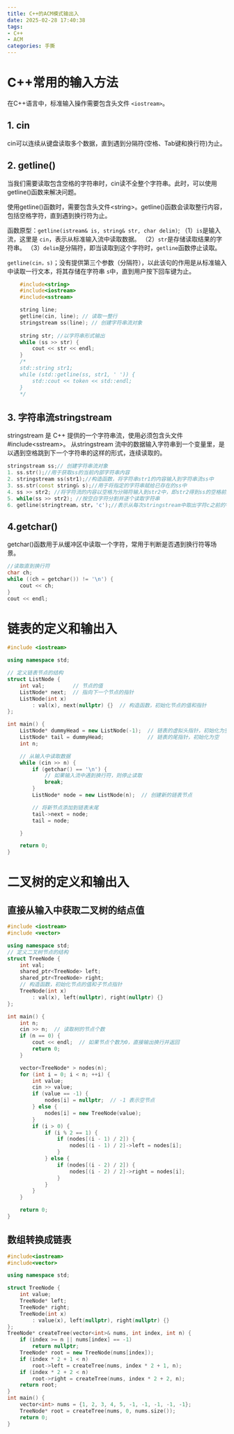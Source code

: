 ```yaml
---
title: C++的ACM模式输出入
date: 2025-02-28 17:40:38
tags: 
- C++
- ACM
categories: 手撕
---
```

# C++常用的输入方法

在C++语言中，标准输入操作需要包含头文件 `<iostream>`。

## 1. cin

cin可以连续从键盘读取多个数据，直到遇到分隔符(空格、Tab键和换行符)为止。

## 2. getline()

当我们需要读取包含空格的字符串时，cin读不全整个字符串。此时，可以使用getline()函数来解决问题。

使用getline()函数时，需要包含头文件\<string\>。getline()函数会读取整行内容，包括空格字符，直到遇到换行符为止。

函数原型：`getline(istream& is, string& str, char delim)`;
（1）`is`是输入流，这里是 `cin`，表示从标准输入流中读取数据。
（2）`str`是存储读取结果的字符串。
（3）`delim`是分隔符，即当读取到这个字符时，`getline`函数停止读取。

`getline(cin，s)`；没有提供第三个参数（分隔符），以此该句的作用是从标准输入中读取一行文本，将其存储在字符串 `s`中，直到用户按下回车键为止。

```cpp
    #include<string>
    #include<iostream>
    #include<sstream>

    string line;
    getline(cin, line); // 读取一整行
    stringstream ss(line); // 创建字符串流对象
  
    string str; //以字符串形式输出
    while (ss >> str) {
        cout << str << endl;
    }
    /*
    std::string str1;
    while (std::getline(ss, str1, ' ')) {
        std::cout << token << std::endl;
    }
    */
```

## 3. 字符串流stringstream

stringstream 是 C++ 提供的一个字符串流，使用必须包含头文件 #include\<sstream\>。
从stringstream 流中的数据输入字符串到一个变量里，是以遇到空格跳到下一个字符串的这样的形式，连续读取的。

```cpp
stringstream ss;// 创建字符串流对象
1. ss.str();//用于获取ss的当前内部字符串内容
2. stringstream ss(str1);//构造函数，将字符串str1的内容输入到字符串流ss中
3. ss.str(const string& s);//用于将指定的字符串赋给已存在的ss中
4. ss >> str2; //将字符流的内容以空格为分隔符输入到str2中，即str2得到ss的空格前的第一串内容。
5. while(ss >> str2); //按空白字符分割并逐个读取字符串
6. getline(stringtream，str，'c');//表示从每次stringstream中取出字符c之前的字符串，存入str中。
```

## 4.getchar()

getchar()函数用于从缓冲区中读取一个字符，常用于判断是否遇到换行符等场景。

```cpp
//读取直到换行符
char ch;
while ((ch = getchar()) != '\n') {
    cout << ch;
}
cout << endl;
```

# 链表的定义和输出入

```cpp
#include <iostream>

using namespace std;

// 定义链表节点的结构
struct ListNode {
    int val;         // 节点的值
    ListNode* next;  // 指向下一个节点的指针
    ListNode(int x)
        : val(x), next(nullptr) {}  // 构造函数，初始化节点的值和指针
};

int main() {
    ListNode* dummyHead = new ListNode(-1);  // 链表的虚拟头指针，初始化为空
    ListNode* tail = dummyHead;              // 链表的尾指针，初始化为空
    int n;

    // 从输入中读取数据
    while (cin >> n) {
        if (getchar() == '\n') {
            // 如果输入流中遇到换行符，则停止读取
            break;
        }
        ListNode* node = new ListNode(n);  // 创建新的链表节点

        // 将新节点添加到链表末尾
        tail->next = node;
        tail = node;

    }

    return 0;
}
```

# 二叉树的定义和输出入

## 直接从输入中获取二叉树的结点值

```cpp
#include <iostream>
#include <vector>

using namespace std;
// 定义二叉树节点的结构
struct TreeNode {
    int val;
    shared_ptr<TreeNode> left;
    shared_ptr<TreeNode> right;
    // 构造函数，初始化节点的值和子节点指针
    TreeNode(int x)
        : val(x), left(nullptr), right(nullptr) {}
};

int main() {
    int n;
    cin >> n;  // 读取树的节点个数
    if (n == 0) {
        cout << endl;  // 如果节点个数为0，直接输出换行并返回
        return 0;
    }

    vector<TreeNode* > nodes(n);
    for (int i = 0; i < n; ++i) {
        int value;
        cin >> value;
        if (value == -1) {
            nodes[i] = nullptr;  // -1 表示空节点
        } else {
            nodes[i] = new TreeNode(value);
        }
        if (i > 0) {
            if (i % 2 == 1) {
                if (nodes[(i - 1) / 2]) {
                    nodes[(i - 1) / 2]->left = nodes[i];
                }
            } else {
                if (nodes[(i - 2) / 2]) {
                    nodes[(i - 2) / 2]->right = nodes[i];
                }
            }
        }
    }

    return 0;
}
```

## 数组转换成链表

```cpp
#include<iostream>
#include<vector>

using namespace std;

struct TreeNode {
    int value;
    TreeNode* left;
    TreeNode* right;
    TreeNode(int x)
        : value(x), left(nullptr), right(nullptr) {}
};
TreeNode* createTree(vector<int>& nums, int index, int n) {
    if (index >= n || nums[index] == -1)
        return nullptr;
    TreeNode* root = new TreeNode(nums[index]);
    if (index * 2 + 1 < n)
        root->left = createTree(nums, index * 2 + 1, n);
    if (index * 2 + 2 < n)
        root->right = createTree(nums, index * 2 + 2, n);
    return root;
}
int main() {
    vector<int> nums = {1, 2, 3, 4, 5, -1, -1, -1, -1, -1};
    TreeNode* root = createTree(nums, 0, nums.size());
    return 0;
}
```
